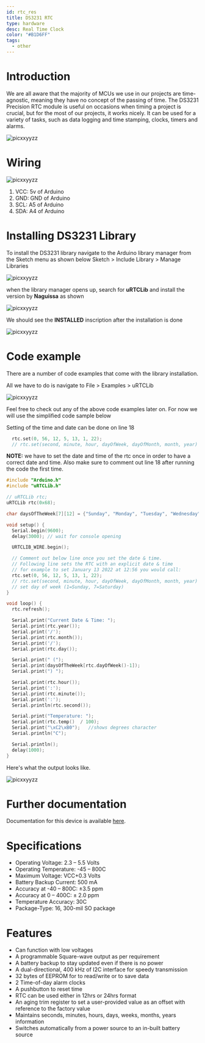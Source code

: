 ```yaml
---
id: rtc_res
title: DS3231 RTC
type: hardware
desc: Real Time Clock 
color: "#B1D6FF"
tags: 
  - other
---
```


# Introduction

We are all aware that the majority of MCUs we use in our projects are time-agnostic, meaning they have no concept of the passing of time. The DS3231 Precision RTC module is useful on occasions when timing a project is crucial, but for the most of our projects, it works nicely. It can be used for a variety of tasks, such as data logging and time stamping, clocks, timers and alarms.

![picxxyyzz](img/pic.jpg)

# Wiring

![picxxyyzz](img/pic1.jpg)

1. VCC:	5v of Arduino
2. GND:	GND of Arduino
3. SCL:	A5 of Arduino
4. SDA:	A4 of Arduino

# Installing DS3231 Library

To install the DS3231 library navigate to the Arduino library manager from the Sketch menu as shown below
Sketch > Include Library > Manage Libraries

![picxxyyzz](img/pic2.png)

when the library manager opens up, search for **uRTCLib** and install the version by **Naguissa** as shown

![picxxyyzz](img/pic3.png)

We should see the **INSTALLED** inscription after the installation is done

![picxxyyzz](img/pic4.png)

# Code example

There are a number of code examples that come with the library installation.

All we have to do is navigate to File > Examples > uRTCLib

![picxxyyzz](img/pic5.png)

Feel free to check out any of the above code examples later on. For now we will use the simplified code sample below

Setting of the time and date can be done on line 18

```c
  rtc.set(0, 56, 12, 5, 13, 1, 22);
  // rtc.set(second, minute, hour, dayOfWeek, dayOfMonth, month, year)
```

**NOTE:** we have to set the date and time of the rtc once in order to have a correct date and time. Also make sure to comment out line 18 after running the code the first time.

```c
#include "Arduino.h"
#include "uRTCLib.h"

// uRTCLib rtc;
uRTCLib rtc(0x68);

char daysOfTheWeek[7][12] = {"Sunday", "Monday", "Tuesday", "Wednesday", "Thursday", "Friday", "Saturday"};

void setup() {
  Serial.begin(9600);
  delay(3000); // wait for console opening

  URTCLIB_WIRE.begin();

  // Comment out below line once you set the date & time.
  // Following line sets the RTC with an explicit date & time
  // for example to set January 13 2022 at 12:56 you would call:
  rtc.set(0, 56, 12, 5, 13, 1, 22);
  // rtc.set(second, minute, hour, dayOfWeek, dayOfMonth, month, year)
  // set day of week (1=Sunday, 7=Saturday)
}

void loop() {
  rtc.refresh();

  Serial.print("Current Date & Time: ");
  Serial.print(rtc.year());
  Serial.print('/');
  Serial.print(rtc.month());
  Serial.print('/');
  Serial.print(rtc.day());

  Serial.print(" (");
  Serial.print(daysOfTheWeek[rtc.dayOfWeek()-1]);
  Serial.print(") ");

  Serial.print(rtc.hour());
  Serial.print(':');
  Serial.print(rtc.minute());
  Serial.print(':');
  Serial.println(rtc.second());

  Serial.print("Temperature: ");
  Serial.print(rtc.temp()  / 100);
  Serial.print("\xC2\xB0");   //shows degrees character
  Serial.println("C");

  Serial.println();
  delay(1000);
}
```

Here's what the output looks like.

![picxxyyzz](img/pic6.png)

# Further documentation

Documentation for this device is available [here](https://lastminuteengineers.com/ds3231-rtc-arduino-tutorial/).

# Specifications

- Operating Voltage: 2.3 – 5.5 Volts
- Operating Temperature: -45 – 800C
- Maximum Voltage: VCC+0.3 Volts
- Battery Backup Current: 500 mA
- Accuracy at -40 – 800C: ±3.5 ppm
- Accuracy at 0 – 400C: ± 2.0 ppm
- Temperature Accuracy: 30C
- Package-Type: 16, 300-mil SO package

# Features

- Can function with low voltages
- A programmable Square-wave output as per requirement
- A battery backup to stay updated even if there is no power
- A dual-directional, 400 kHz of I2C interface for speedy transmission
- 32 bytes of EEPROM for to read/write or to save data
- 2 Time-of-day alarm clocks
- A pushbutton to reset time
- RTC can be used either in 12hrs or 24hrs format
- An aging trim register to set a user-provided value as an offset with reference to the factory value
- Maintains seconds, minutes, hours, days, weeks, months, years information
- Switches automatically from a power source to an in-built battery source
